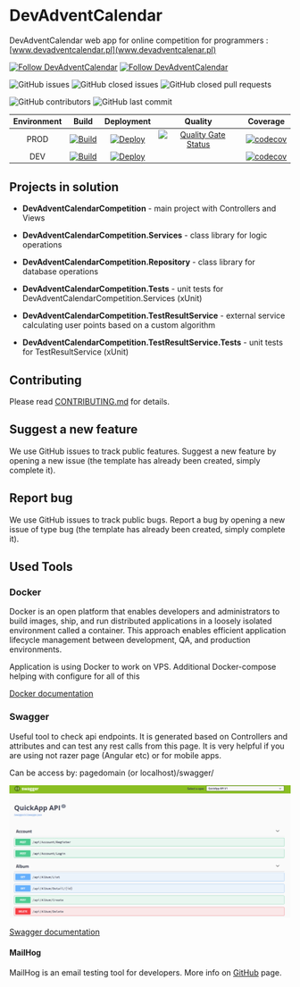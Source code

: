 # DevAdventCalendar

DevAdventCalendar web app for online competition for programmers : [www.devadventcalendar.pl](www.devadventcalenar.pl)

[![Follow DevAdventCalendar](https://img.shields.io/twitter/follow/dev_advent_cal?label=Follow%20%40dev_advent_cal&style=social)](https://twitter.com/dev_advent_cal)
[![Follow DevAdventCalendar](https://img.shields.io/badge/FB-Dev%20Advent%20Calendar-blue)](https://www.facebook.com/devadventcalendar/)

![GitHub issues](https://img.shields.io/github/issues-raw/DevAdventCalendar/DevAdventCalendar)
![GitHub closed issues](https://img.shields.io/github/issues-closed-raw/DevAdventCalendar/DevAdventCalendar)
![GitHub closed pull requests](https://img.shields.io/github/issues-pr-closed-raw/DevAdventCalendar/DevAdventCalendar)

![GitHub contributors](https://img.shields.io/github/contributors/DevAdventCalendar/DevAdventCalendar)
![GitHub last commit](https://img.shields.io/github/last-commit/DevAdventCalendar/DevAdventCalendar)


|Environment |Build  |Deployment| Quality | Coverage |
|:----------:|:-----:|:--------:|:-------:|:--------:|
| PROD |[![Build](https://github.com/DevAdventCalendar/DevAdventCalendar/workflows/Docker%20Image%20CI/badge.svg)](https://github.com/DevAdventCalendar/DevAdventCalendar/actions?query=workflow%3A%22Docker+Image+CI%22) |[![Deploy](https://vsrm.dev.azure.com/plotzwi/_apis/public/Release/badge/e2ad85fa-38da-4937-a85f-997b254f4cda/1/1)](https://dev.azure.com/plotzwi/DevAdventCalendar/_release?_a=releases&view=mine&definitionId=1) |[![Quality Gate Status](https://sonarcloud.io/api/project_badges/measure?project=DevAdventCalendar_DevAdventCalendar&metric=alert_status)](https://sonarcloud.io/dashboard?id=DevAdventCalendar_DevAdventCalendar) |[![codecov](https://codecov.io/gh/DevAdventCalendar/DevAdventCalendar/branch/develop/graph/badge.svg)](https://codecov.io/gh/DevAdventCalendar/DevAdventCalendar/branch/develop)|
| DEV |[![Build](https://github.com/DevAdventCalendar/DevAdventCalendar/workflows/Docker%20Image%20CI%20DEV/badge.svg)](https://github.com/DevAdventCalendar/DevAdventCalendar/actions?query=workflow%3A%22Docker+Image+CI+DEV%22) |[![Deploy](https://vsrm.dev.azure.com/plotzwi/_apis/public/Release/badge/e2ad85fa-38da-4937-a85f-997b254f4cda/2/2)](https://dev.azure.com/plotzwi/DevAdventCalendar/_release?_a=releases&view=mine&definitionId=2) | |[![codecov](https://codecov.io/gh/DevAdventCalendar/DevAdventCalendar/branch/develop_uat/graph/badge.svg)](https://codecov.io/gh/DevAdventCalendar/DevAdventCalendar/branch/develop_uat)|


## Projects in solution

- **DevAdventCalendarCompetition** - main project with Controllers and Views
- **DevAdventCalendarCompetition.Services** - class library for logic operations
- **DevAdventCalendarCompetition.Repository** - class library for database operations
- **DevAdventCalendarCompetition.Tests** - unit tests for DevAdventCalendarCompetition.Services (xUnit)

- **DevAdventCalendarCompetition.TestResultService** - external service calculating user points based on a custom algorithm
- **DevAdventCalendarCompetition.TestResultService.Tests** - unit tests for TestResultService (xUnit)

## Contributing

Please read [CONTRIBUTING.md](https://github.com/DevAdventCalendar/DevAdventCalendar/blob/develop/CONTRIBUTING.md) for details.

## Suggest a new feature

We use GitHub issues to track public features. Suggest a new feature by opening a new issue (the template has already been created, simply complete it).

## Report bug

We use GitHub issues to track public bugs. Report a bug by opening a new issue of type bug (the template has already been created, simply complete it).

## Used Tools

### Docker

Docker is an open platform that enables developers and administrators to build images, ship, and run distributed applications in a loosely isolated environment called a container. This approach enables efficient application lifecycle management between development, QA, and production environments.

Application is using Docker to work on VPS. Additional Docker-compose helping with configure for all of this

[Docker documentation](https://docs.microsoft.com/pl-pl/dotnet/core/docker/intro-net-docker)

### Swagger

Useful tool to check api endpoints. It is  generated based on Controllers and attributes and can test any rest calls from this page. It is very helpful if you are using not razer page  (Angular etc) or for mobile apps.

Can be access by: pagedomain (or localhost)/swagger/

![Swagger](docs/Pictures/swagger.PNG/?raw=true "Swagger")

[Swagger documentation](https://docs.microsoft.com/pl-pl/aspnet/core/tutorials/web-api-help-pages-using-swagger?view=aspnetcore-2.1)

#### MailHog

MailHog is an email testing tool for developers. More info on [GitHub](https://github.com/mailhog/MailHog) page.
